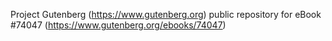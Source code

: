Project Gutenberg (https://www.gutenberg.org) public repository for eBook #74047 (https://www.gutenberg.org/ebooks/74047)
